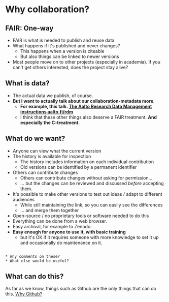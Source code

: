 # Why collaboration?

## FAIR: One-way

* FAIR is what is needed to publish and reuse data
* What happens if it's published and never changes?
  * This happens when a version is citeable
  * But also things can be linked to newer versions
* Most people move on to other projects (especially in academia).  If
  you can't get others interested, does the project stay alive?

## What is data?

* The actual data we publish, of course.
* **But I want to actually talk about our collaboration-metadata
  more**.
  * **For example, this talk.  [The Aalto Research Data Management
    instructions aalto.fi/rdm](https://aalto.fi/rdm/)**
  * I think that these other things also deserve a FAIR treatment.
    **And especially the C-treatment**.

## What do we want?

* Anyone can view what the current version
* The history is available for inspection
  * The history includes information on each individual contribution
  * Old versions can be identified by a permanent identifier
* Others can contribute changes
  * Others can contribute changes without asking for permission...
  * ... but the changes can be reviewed and discussed *before*
    accepting them.
* It's possible to make other versions to test out ideas / adapt to
  different audiences
  * While still maintaining the link, so you can easily see the
    differences
  * ... and merge them together
* Open-source / no proprietary tools or software needed to do this
* Everything can be done from a web browser.
* Easy archival, for example to Zenodo.
* **Easy enough for anyone to use it, with basic training**
  * but it's OK if it requires someone with more knowledge to set it
    up and occasionally do maintenance on it.

```{admonition} Audience question

* Any comments on these?
* What else would be useful?

```

## What can do this?

As far as we know, things such as Github are the only things that can
do this.  [Why Github?](why-github)
